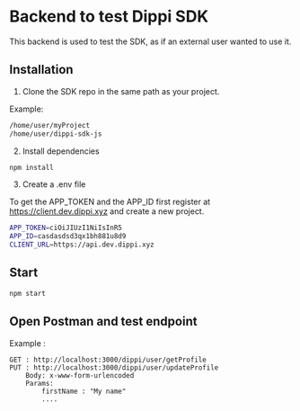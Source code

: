 # Backend to test Dippi SDK

This backend is used to test the SDK, as if an external user wanted to use it.

## Installation

1. Clone the SDK repo in the same path as your project.

Example:

```bash
/home/user/myProject
/home/user/dippi-sdk-js
```

2. Install dependencies
```bash
npm install 
```
3. Create a .env file

To get the APP_TOKEN and the APP_ID first register at https://client.dev.dippi.xyz and create a new project.

```bash
APP_TOKEN=ciOiJIUzI1NiIsInR5
APP_ID=casdasdsd3qx1bh881u8d9
CLIENT_URL=https://api.dev.dippi.xyz
```


## Start
```bash
npm start 
```

## Open Postman and test endpoint

Example :

``` 
GET : http://localhost:3000/dippi/user/getProfile
PUT : http://localhost:3000/dippi/user/updateProfile
    Body: x-www-form-urlencoded 
    Params: 
        firstName : "My name"
        .... 

```

